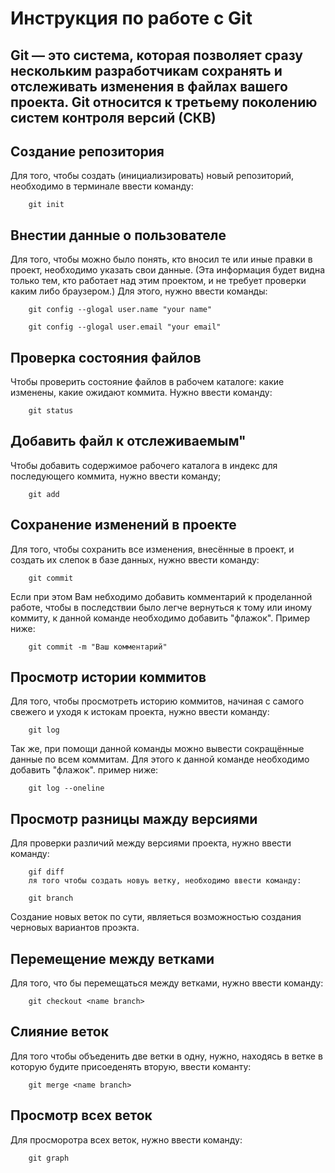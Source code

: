 # Инструкция по работе с Git
## Git — это система, которая позволяет сразу нескольким разработчикам сохранять и отслеживать изменения в файлах вашего проекта. Git относится к третьему поколению систем контроля версий (СКВ)

## **Создание репозитория**

Для того, чтобы создать (инициализировать) новый репозиторий, необходимо в терминале ввести команду:

        git init
## **Внестии данные о пользователе**

Для того, чтобы можно было понять, кто вносил те или иные правки в проект, необходимо указать свои данные. (Эта информация будет видна только тем, кто работает над этим проектом, и не требует проверки каким либо браузером.) Для этого, нужно ввести команды:

        git config --glogal user.name "your name"

        git config --glogal user.email "your email"

## **Проверка состояния файлов**

Чтобы проверить состояние файлов в рабочем каталоге: какие изменены, какие ожидают коммита. Нужно ввести команду:

        git status

## **Добавить файл к отслеживаемым**"

Чтобы добавить содержимое рабочего каталога в индекс для последующего коммита, нужно ввести команду;

        git add

## **Сохранение изменений в проекте**

Для того, чтобы сохранить все изменения, внесённые в проект, и создать их слепок в базе данных, нужно ввести команду:

        git commit

Если при этом Вам небходимо добавить комментарий к проделанной работе, чтобы в последствии было легче вернуться к тому или иному коммиту, к данной команде необходимо добавить "флажок". Пример ниже:

        git commit -m "Ваш комментарий"

 ## **Просмотр истории коммитов**

Для того, чтобы просмотреть историю коммитов, начиная с самого свежего и уходя к истокам проекта, нужно ввести команду:

        git log

Так же, при помощи данной команды можно вывести сокращённые данные по всем коммитам. Для этого к данной команде необходимо добавить "флажок". пример ниже:

        git log --oneline

## **Просмотр разницы мажду версиями**

Для проверки различий между версиями проекта, нужно ввести команду:

        gif diff
        ля того чтобы создать новуь ветку, необходимо ввести команду:

        git branch

Создание новых веток по сути, являеться возможностью создания черновых вариантов проэкта.

## **Перемещение между ветками**

Для того, что бы перемещаться между ветками, нужно ввести команду:

        git checkout <name branch>

## **Слияние веток**

Для того чтобы объеденить две ветки в одну, нужно, находясь в ветке в которую будите присоеденять вторую, ввести команту:

        git merge <name branch>
        
## **Просмотр всех веток**

Для просморотра всех веток, нужно ввести команду:

        git graph
        